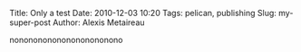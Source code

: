 Title: Only a test
Date: 2010-12-03 10:20
Tags: pelican, publishing
Slug: my-super-post
Author: Alexis Metaireau

nononononononononononono